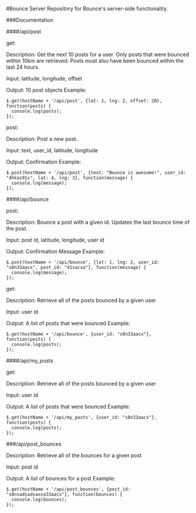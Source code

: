 #Bounce Server
Repository for Bounce's server-side functionality.

###Documentation

####/api/post

get:

Description: Get the next 10 posts for a user. Only posts that were bounced within 10km are retrieved. Posts must also have been bounced within the last 24 hours.

Input: latitude, longitude, offset

Output: 10 post objects
Example:

```
$.get(hostName + '/api/post', {lat: 1, lng: 2, offset: 20}, function(posts) {
  console.log(posts);
});
```

post:

Description: Post a new post.

Input: text, user_id, latitude, longitude

Output: Confirmation
Example:

```
$.post(hostName + '/api/post', {text: "Bounce is awesome!", user_id: "4hkas91x", lat: 4, lng: 3}, function(message) {
  console.log(message);
});
```

####/api/bounce

post:

Description: Bounce a post with a given id. Updates the last bounce time of the post.

Input: post id, latitude, longitude, user id

Output: Confirmation Message
Example:

```
$.post(hostName + '/api/bounce', {lat: 1, lng: 2, user_id: "s8n33aacx", post_id: "41sacxa"}, function(message) {
  console.log(message);
});
```

get:

Description: Retrieve all of the posts bounced by a given user

Input: user id

Output: A list of posts that were bounced
Example:

```
$.get(hostName + '/api/bounce', {user_id: "s8n33aacx"}, function(posts) {
  console.log(posts);
});
```

####/api/my_posts

get:

Description: Retrieve all of the posts bounced by a given user

Input: user id

Output: A list of posts that were bounced
Example:

```
$.get(hostName + '/api/my_posts', {user_id: "s8n33aacx"}, function(posts) {
  console.log(posts);
});
```

###/api/post_bounces

Description: Retrieve all of the bounces for a given post

Input: post id

Output: A list of bounces for a post
Example:

```
$.get(hostName + '/api/post_bounces', {post_id: "s8nsadsadsaxxa33aacx"}, function(bounces) {
  console.log(bounces);
});
```
